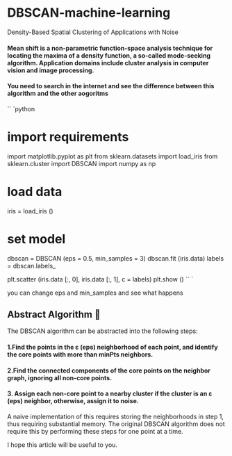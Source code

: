 # DBSCAN-machine-learning
Density-Based Spatial Clustering of Applications with Noise

#### Mean shift is a non-parametric function-space analysis technique for locating the maxima of a density function, a so-called mode-seeking algorithm. Application domains include cluster analysis in computer vision and image processing.

#### You need to search in the internet and see the difference between this algorithm and the other aogoritms

`` `python
# import requirements
import matplotlib.pyplot as plt
from sklearn.datasets import load_iris
from sklearn.cluster import DBSCAN
import numpy as np
# load data
iris = load_iris ()
# set model
dbscan = DBSCAN (eps = 0.5, min_samples = 3)
dbscan.fit (iris.data)
labels = dbscan.labels_

plt.scatter (iris.data [:, 0], iris.data [:, 1], c = labels)
plt.show ()
`` `

you can change eps and min_samples and see what happens


## Abstract Algorithm :book:
The DBSCAN algorithm can be abstracted into the following steps:

#### 1.Find the points in the ε (eps) neighborhood of each point, and identify the core points with more than minPts neighbors.
#### 2.Find the connected components of the core points on the neighbor graph, ignoring all non-core points.
#### 3. Assign each non-core point to a nearby cluster if the cluster is an ε (eps) neighbor, otherwise, assign it to noise.
A naive implementation of this requires storing the neighborhoods in step 1, thus requiring substantial memory. The original DBSCAN algorithm does not require this by performing these steps for one point at a time.

I hope this article will be useful to you.
